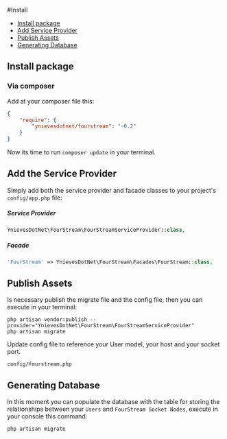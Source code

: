 #Install

- [Install package](#install)
- [Add Service Provider](#config)
- [Publish Assets](#assets)
- [Generating Database](#database)

<a name="install"></a>
## Install package
### Via composer
Add at your composer file this:
```json
{
    "require": {
        "ynievesdotnet/fourstream": "~0.2"
    }
}
```

Now its time to run `composer update` in your terminal.

<a name="config"></a>
## Add the Service Provider
Simply add both the service provider and facade classes to your project's `config/app.php` file:
##### Service Provider
```php
YnievesDotNet\FourStream\FourStreamServiceProvider::class,
```

##### Facade
```php
'FourStream' => YnievesDotNet\FourStream\Facades\FourStream::class,
```

<a name="assets"></a>
## Publish Assets
Is necessary publish the migrate file and the config file, then you can execute in your terminal:
```
php artisan vendor:publish --provider="YnievesDotNet\FourStream\FourStreamServiceProvider"
php artisan migrate
```
Update config file to reference your User model, your host and your socket port.
```
config/fourstream.php
```

<a name="database"></a>
## Generating Database
In this moment you can populate the database with the table for storing the relationships between your `Users` and `FourStream Socket Nodes`, execute in your console this command:
```
php artisan migrate
```
